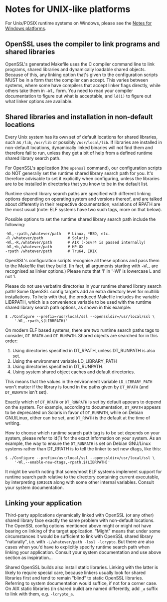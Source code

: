 Notes for UNIX-like platforms
=============================

 For Unix/POSIX runtime systems on Windows,
 please see the [Notes for Windows platforms](NOTES-WINDOWS.md).

OpenSSL uses the compiler to link programs and shared libraries
 ---------------------------------------------------------------

 OpenSSL's generated Makefile uses the C compiler command line to
 link programs, shared libraries and dynamically loadable shared
 objects.  Because of this, any linking option that's given to the
 configuration scripts MUST be in a form that the compiler can accept.
 This varies between systems, where some have compilers that accept
 linker flags directly, while others take them in `-Wl,` form.  You need
 to read your compiler documentation to figure out what is acceptable,
 and `ld(1)` to figure out what linker options are available.

Shared libraries and installation in non-default locations
 ----------------------------------------------------------

 Every Unix system has its own set of default locations for shared
 libraries, such as `/lib`, `/usr/lib` or possibly `/usr/local/lib`.  If
 libraries are installed in non-default locations, dynamically linked
 binaries will not find them and therefore fail to run, unless they get
 a bit of help from a defined runtime shared library search path.

 For OpenSSL's application (the `openssl` command), our configuration
 scripts do NOT generally set the runtime shared library search path for
 you.  It's therefore advisable to set it explicitly when configuring,
 unless the libraries are to be installed in directories that you know
 to be in the default list.

 Runtime shared library search paths are specified with different
 linking options depending on operating system and versions thereof, and
 are talked about differently in their respective documentation;
 variations of RPATH are the most usual (note: ELF systems have two such
 tags, more on that below).

 Possible options to set the runtime shared library search path include
 the following:

    -Wl,-rpath,/whatever/path   # Linux, *BSD, etc.
    -R /whatever/path           # Solaris
    -Wl,-R,/whatever/path       # AIX (-bsvr4 is passed internally)
    -Wl,+b,/whatever/path       # HP-UX
    -rpath /whatever/path       # Tru64, IRIX

 OpenSSL's configuration scripts recognise all these options and pass
 them to the Makefile that they build. (In fact, all arguments starting
 with `-Wl,` are recognised as linker options.)
 Please note that 'l' in '-Wl' is lowercase L and not 1.

 Please do not use verbatim directories in your runtime shared library
 search path!  Some OpenSSL config targets add an extra directory level
 for multilib installations.  To help with that, the produced Makefile
 includes the variable LIBRPATH, which is a convenience variable to be
 used with the runtime shared library search path options, as shown in
 this example:

    $ ./Configure --prefix=/usr/local/ssl --openssldir=/usr/local/ssl \
        '-Wl,-rpath,$(LIBRPATH)'

 On modern ELF based systems, there are two runtime search paths tags to
 consider, `DT_RPATH` and `DT_RUNPATH`.  Shared objects are searched for in
 this order:

  1. Using directories specified in DT_RPATH, unless DT_RUNPATH is also set.
  2. Using the environment variable LD_LIBRARY_PATH
  3. Using directories specified in DT_RUNPATH.
  4. Using system shared object caches and default directories.

 This means that the values in the environment variable `LD_LIBRARY_PATH`
 won't matter if the library is found in the paths given by `DT_RPATH`
 (and `DT_RUNPATH` isn't set).

 Exactly which of `DT_RPATH` or `DT_RUNPATH` is set by default appears to
 depend on the system.  For example, according to documentation,
 `DT_RPATH` appears to be deprecated on Solaris in favor of `DT_RUNPATH`,
 while on Debian GNU/Linux, either can be set, and `DT_RPATH` is the
 default at the time of writing.

 How to choose which runtime search path tag is to be set depends on
 your system, please refer to ld(1) for the exact information on your
 system.  As an example, the way to ensure the `DT_RUNPATH` is set on
 Debian GNU/Linux systems rather than DT_RPATH is to tell the linker to
 set new dtags, like this:

    $ ./Configure --prefix=/usr/local/ssl --openssldir=/usr/local/ssl \
        '-Wl,--enable-new-dtags,-rpath,$(LIBRPATH)'

 It might be worth noting that some/most ELF systems implement support
 for runtime search path relative to the directory containing current
 executable, by interpreting `$ORIGIN` along with some other internal
 variables. Consult your system documentation.

Linking your application
 ------------------------

 Third-party applications dynamically linked with OpenSSL (or any other)
 shared library face exactly the same problem with non-default locations.
 The OpenSSL config options mentioned above might or might not have bearing
 on linking of the target application. "Might" means that under some
 circumstances it would be sufficient to link with OpenSSL shared library
 "naturally", i.e. with `-L/whatever/path -lssl -lcrypto`. But there are
 also cases when you'd have to explicitly specify runtime search path
 when linking your application. Consult your system documentation and use
 above section as inspiration...

 Shared OpenSSL builds also install static libraries. Linking with the
 latter is likely to require special care, because linkers usually look
 for shared libraries first and tend to remain "blind" to static OpenSSL
 libraries. Referring to system documentation would suffice, if not for
 a corner case. On AIX static libraries (in shared build) are named
 differently, add `_a` suffix to link with them, e.g. `-lcrypto_a`.
